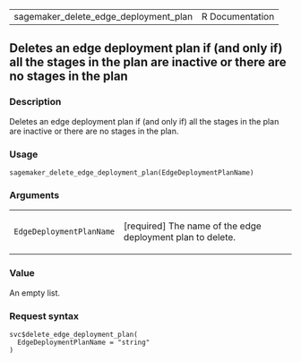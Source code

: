 <table style="width: 100%;">
<tbody>
<tr class="odd">
<td>sagemaker_delete_edge_deployment_plan</td>
<td style="text-align: right;">R Documentation</td>
</tr>
</tbody>
</table>

## Deletes an edge deployment plan if (and only if) all the stages in the plan are inactive or there are no stages in the plan

### Description

Deletes an edge deployment plan if (and only if) all the stages in the
plan are inactive or there are no stages in the plan.

### Usage

    sagemaker_delete_edge_deployment_plan(EdgeDeploymentPlanName)

### Arguments

<table>
<colgroup>
<col style="width: 35%" />
<col style="width: 65%" />
</colgroup>
<tbody>
<tr class="odd">
<td><code
id="sagemaker_delete_edge_deployment_plan_:_EdgeDeploymentPlanName">EdgeDeploymentPlanName</code></td>
<td><p>[required] The name of the edge deployment plan to
delete.</p></td>
</tr>
</tbody>
</table>

### Value

An empty list.

### Request syntax

    svc$delete_edge_deployment_plan(
      EdgeDeploymentPlanName = "string"
    )
